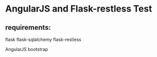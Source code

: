 AngularJS and Flask-restless Test
=================================

requirements:
-------------
flask
flask-sqlalchemy
flask-restless

AngularJS
bootstrap
